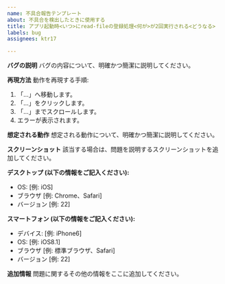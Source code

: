 ```yaml
---
name: 不具合報告テンプレート
about: 不具合を検出したときに使用する
title: アプリ起動時<いつ>にread-fileの登録処理<何が>が2回実行される<どうなる>
labels: bug
assignees: ktr17

---
```


**バグの説明**
バグの内容について、明確かつ簡潔に説明してください。

**再現方法**
動作を再現する手順:
1. 「...」へ移動します。
2. 「...」をクリックします。
3. 「...」までスクロールします。
4. エラーが表示されます。

**想定される動作**
想定される動作について、明確かつ簡潔に説明してください。

**スクリーンショット**
該当する場合は、問題を説明するスクリーンショットを追加してください。

**デスクトップ (以下の情報をご記入ください):**
- OS: [例: iOS]
- ブラウザ [例: Chrome、Safari]
- バージョン [例: 22]

**スマートフォン (以下の情報をご記入ください):**
- デバイス: [例: iPhone6]
- OS: [例: iOS8.1]
- ブラウザ [例: 標準ブラウザ、Safari]
- バージョン [例: 22]

**追加情報**
問題に関するその他の情報をここに追加してください。
